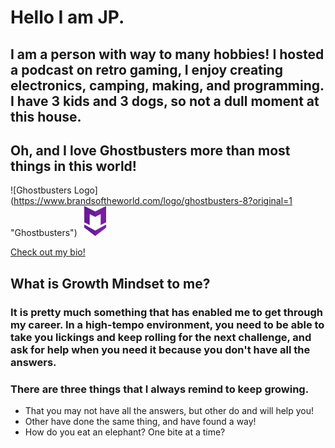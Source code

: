 # Hello I am JP.  

## I am a person with way to many hobbies!  I hosted a podcast on retro gaming, I enjoy creating electronics, camping, making, and programming.  I have 3 kids and 3 dogs, so not a dull moment at this house.  

## Oh, and I love Ghostbusters more than most things in this world!

![Ghostbusters Logo] (https://www.brandsoftheworld.com/logo/ghostbusters-8?original=1 "Ghostbusters")
![alt text](https://github.com/adam-p/markdown-here/raw/master/src/common/images/icon48.png "Logo Title Text 1")

[Check out my bio!](https://github.com/4a50)

## What is Growth Mindset to me?

### It is pretty much something that has enabled me to get through my career.  In a high-tempo environment, you need to be able to take you lickings and keep rolling for the next challenge, and ask for help when you need it because you don't have all the answers.

### There are three things that I always remind to keep growing.
- That you may not have all the answers, but other do and will help you!
- Other have done the same thing, and have found a way!
- How do you eat an elephant?  One bite at a time?



